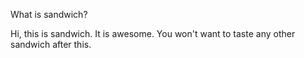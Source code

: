 What is sandwich?

Hi, this is sandwich. It is awesome. You won't want to taste any other sandwich after this.